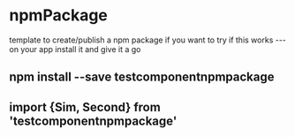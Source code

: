 # npmPackage
template to create/publish a npm package
if you want to try if this works --- on your app install it and give it a go

## npm install --save testcomponentnpmpackage

## import {Sim, Second} from 'testcomponentnpmpackage'

##  <Sim/>
